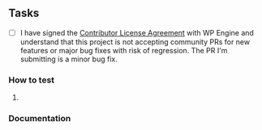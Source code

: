 ## Tasks

- [ ] I have signed the [Contributor License Agreement](https://wpeng.in/cla/) with WP Engine and understand that this project is not accepting community PRs for new features or major bug fixes with risk of regression. The PR I'm submitting is a minor bug fix.

<!-- A short but detailed summary of the changes. -->

<!-- Fixes #xxx. -->

### How to test
<!-- Detailed steps to test this PR. -->
1.

### Documentation
<!-- No documentation required. -->
<!-- Documentation required. See #xxx. -->
<!-- PR includes documentation. -->
